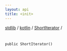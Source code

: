 ```yaml
---
layout: api
title: <init>
---
```

[stdlib](../../index.md) / [kotlin](../index.md) / [ShortIterator](index.md) / [<init>](_init_.md)

# <init>

```
public ShortIterator()
```
